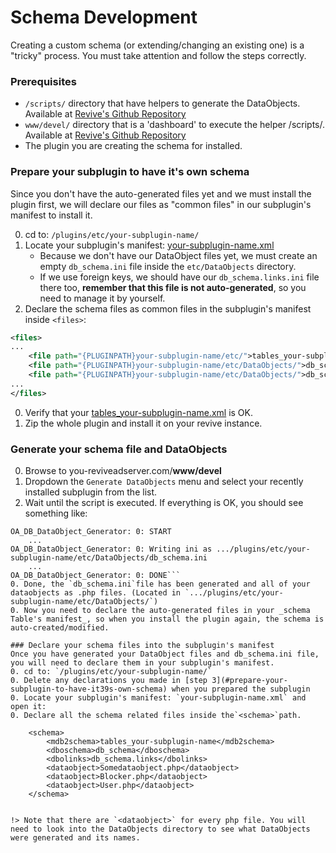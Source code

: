# Schema Development
Creating a custom schema (or extending/changing an existing one) is a "tricky" process. You must take attention and follow the steps correctly.

### Prerequisites
- `/scripts/` directory that have helpers to generate the DataObjects. Available at [Revive's Github Repository](https://github.com/revive-adserver/revive-adserver/tree/master/scripts)
- `www/devel/` directory that is a 'dashboard' to execute the helper /scripts/. Available at [Revive's Github Repository](https://github.com/revive-adserver/revive-adserver/tree/master/www/devel)
- The plugin you are creating the schema for installed.

### Prepare your subplugin to have it's own schema
Since you don't have the auto-generated files yet and we must install the plugin first, we will declare our files as "common files" in our subplugin's manifest to install it.

0. cd to: `/plugins/etc/your-subplugin-name/`
0. Locate your subplugin's manifest: [your-subplugin-name.xml](/plugins/files/subplugin_manifest)
    * Because we don't have our DataObject files yet, we must create an empty `db_schema.ini` file inside the `etc/DataObjects` directory.
    * If we use foreign keys, we should have our `db_schema.links.ini` file there too, **remember that this file is not auto-generated**, so you need to manage it by yourself.
0. Declare the schema files as common files in the subplugin's manifest inside `<files>`:
```xml
<files>
...
    <file path="{PLUGINPATH}your-subplugin-name/etc/">tables_your-subplugin-name.xml</file>
    <file path="{PLUGINPATH}your-subplugin-name/etc/DataObjects/">db_schema.links.ini</file>
    <file path="{PLUGINPATH}your-subplugin-name/etc/DataObjects/">db_schema.ini</file>
...
</files>
```
0. Verify that your [tables_your-subplugin-name.xml](/plugins/database/DataObject?id=table39s-manifest) is OK.
0. Zip the whole plugin and install it on your revive instance.

### Generate your schema file and DataObjects
0. Browse to you-reviveadserver.com/**www/devel** 
0. Dropdown the `Generate DataObjects` menu and select your recently installed subplugin from the list.
0. Wait until the script is executed. If everything is OK, you should see something like: 
```log
OA_DB_DataObject_Generator: 0: START
    ...
OA_DB_DataObject_Generator: 0: Writing ini as .../plugins/etc/your-subplugin-name/etc/DataObjects/db_schema.ini
    ...
OA_DB_DataObject_Generator: 0: DONE```
0. Done, the `db_schema.ini`file has been generated and all of your dataobjects as .php files. (Located in `.../plugins/etc/your-subplugin-name/etc/DataObjects/`)
0. Now you need to declare the auto-generated files in your _schema Table's manifest_, so when you install the plugin again, the schema is auto-created/modified.

### Declare your schema files into the subplugin's manifest
Once you have generated your DataObject files and db_schema.ini file, you will need to declare them in your subplugin's manifest.
0. cd to: `/plugins/etc/your-subplugin-name/`
0. Delete any declarations you made in [step 3](#prepare-your-subplugin-to-have-it39s-own-schema) when you prepared the subplugin
0. Locate your subplugin's manifest: `your-subplugin-name.xml` and open it:
0. Declare all the schema related files inside the`<schema>`path.
```
        <schema>
            <mdb2schema>tables_your-subplugin-name</mdb2schema>
            <dboschema>db_schema</dboschema>
            <dbolinks>db_schema.links</dbolinks>
            <dataobject>Somedataobject.php</dataobject>
            <dataobject>Blocker.php</dataobject>
            <dataobject>User.php</dataobject>
        </schema>
```

!> Note that there are `<dataobject>` for every php file. You will need to look into the DataObjects directory to see what DataObjects were generated and its names.
